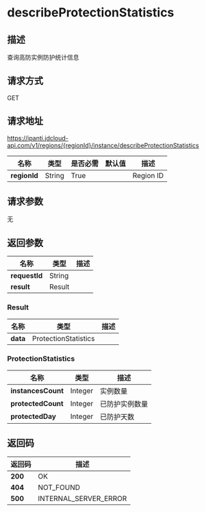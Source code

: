 # describeProtectionStatistics


## 描述
查询高防实例防护统计信息

## 请求方式
GET

## 请求地址
https://ipanti.jdcloud-api.com/v1/regions/{regionId}/instance/describeProtectionStatistics

|名称|类型|是否必需|默认值|描述|
|---|---|---|---|---|
|**regionId**|String|True||Region ID|

## 请求参数
无


## 返回参数
|名称|类型|描述|
|---|---|---|
|**requestId**|String||
|**result**|Result||


### Result
|名称|类型|描述|
|---|---|---|
|**data**|ProtectionStatistics||
### ProtectionStatistics
|名称|类型|描述|
|---|---|---|
|**instancesCount**|Integer|实例数量|
|**protectedCount**|Integer|已防护实例数量|
|**protectedDay**|Integer|已防护天数|

## 返回码
|返回码|描述|
|---|---|
|**200**|OK|
|**404**|NOT_FOUND|
|**500**|INTERNAL_SERVER_ERROR|
